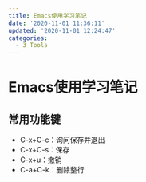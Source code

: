 ```yaml
---
title: Emacs使用学习笔记
date: '2020-11-01 11:36:11'
updated: '2020-11-01 12:24:47'
categories:
  - 3 Tools
---
```

# Emacs使用学习笔记

## 常用功能键

- C-x+C-c：询问保存并退出
- C-x+C-s：保存
- C-x+u：撤销
- C-a+C-k：删除整行

